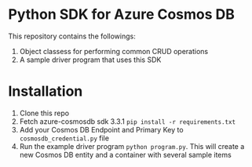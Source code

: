 # Python SDK for Azure Cosmos DB

This repository contains the followings:

1. Object classess for performing common CRUD operations
2. A sample driver program that uses this SDK

# Installation

1. Clone this repo
2. Fetch azure-cosmosdb sdk 3.3.1 `pip install -r requirements.txt`
3. Add your Cosmos DB Endpoint and Primary Key to `cosmosdb_credential.py` file
4. Run the example driver program `python program.py`. This will create a new Cosmos DB entity and a container with several sample items
